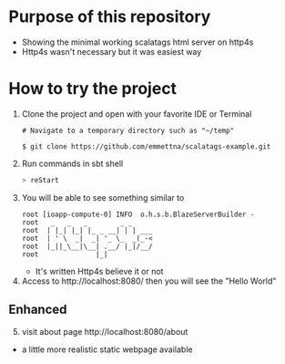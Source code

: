 # Purpose of this repository
- Showing the minimal working scalatags html server on http4s
- Http4s wasn't necessary but it was easiest way

# How to try the project
1. Clone the project and open with your favorite IDE or Terminal
    ```shell script
   # Navigate to a temporary directory such as "~/temp"
   
   $ git clone https://github.com/emmettna/scalatags-example.git
   ```
2. Run commands in sbt shell
    ```scala
    > reStart
    ```
3. You will be able to see something similar to
    ```
    root [ioapp-compute-0] INFO  o.h.s.b.BlazeServerBuilder - 
    root   _   _   _        _ _
    root  | |_| |_| |_ _ __| | | ___
    root  | ' \  _|  _| '_ \_  _(_-<
    root  |_||_\__|\__| .__/ |_|/__/
    root              |_| 
    ```
    - It's written Http4s believe it or not
4. Access to http://localhost:8080/ then you will see the "Hello World"

Enhanced
---
5. visit about page http://localhost:8080/about
- a little more realistic static webpage available
 